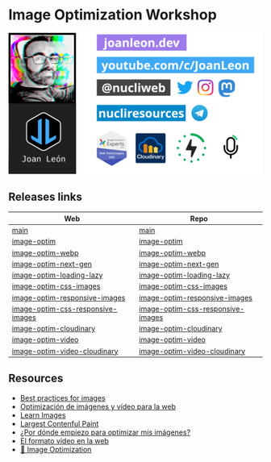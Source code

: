 # Image Optimization Workshop

[![Joan Leon](./assets/JoanLeon.jpg)](https://slides.com/joanleon/nucliweb)

## Releases links

| Web                                                                                                                      | Repo                                                                                                                            |
| ------------------------------------------------------------------------------------------------------------------------ | ------------------------------------------------------------------------------------------------------------------------------- |
| [main](https://main--image-optimization-workshop.netlify.app/)                                                           | [main](https://github.com/nucliweb/image-optimization-workshop/)                                                                |
| [image-optim](https://image-optim--image-optimization-workshop.netlify.app/)                                             | [image-optim](https://github.com/nucliweb/image-optimization-workshop/tree/image-optim)                                         |
| [image-optim-webp](https://image-optim-webp--image-optimization-workshop.netlify.app/)                                   | [image-optim-webp](https://github.com/nucliweb/image-optimization-workshop/tree/image-optim-webp)                               |
| [image-optim-next-gen](https://image-optim-next-gen--image-optimization-workshop.netlify.app/)                           | [image-optim-next-gen](https://github.com/nucliweb/image-optimization-workshop/tree/image-optim-next-gen)                       |
| [image-optim-loading-lazy](https://image-optim-loading-lazy--image-optimization-workshop.netlify.app/)                   | [image-optim-loading-lazy](https://github.com/nucliweb/image-optimization-workshop/tree/image-optim-loading-lazy)               |
| [image-optim-css-images](https://image-optim-css-images--image-optimization-workshop.netlify.app/)                       | [image-optim-css-images](https://github.com/nucliweb/image-optimization-workshop/tree/image-optim-css-images)                   |
| [image-optim-responsive-images](https://image-optim-responsive-images--image-optimization-workshop.netlify.app/)         | [image-optim-responsive-images](https://github.com/nucliweb/image-optimization-workshop/tree/image-optim-css-responsive-images) |
| [image-optim-css-responsive-images](https://image-optim-css-responsive-images--image-optimization-workshop.netlify.app/) | [image-optim-css-responsive-images](https://github.com/nucliweb/image-optimization-workshop/tree/image-optim-responsive-images) |
| [image-optim-cloudinary](https://image-optim-cloudinary--image-optimization-workshop.netlify.app/)                       | [image-optim-cloudinary](https://github.com/nucliweb/image-optimization-workshop/tree/image-optim-cloudinary)                   |
| [image-optim-video](https://image-optim-video--image-optimization-workshop.netlify.app/)                                 | [image-optim-video](https://github.com/nucliweb/image-optimization-workshop/tree/image-optim-video)                             |
| [image-optim-video-cloudinary](https://image-optim-video-cloudinary--image-optimization-workshop.netlify.app/)           | [image-optim-video-cloudinary](https://github.com/nucliweb/image-optimization-workshop/tree/image-optim-video-cloudinary)       |

## Resources

- [Best practices for images](https://github.com/nucliweb/image-element)
- [Optimización de imágenes y vídeo para la web](https://slides.com/joanleon/optimizacion-de-imagenes-y-video-para-la-web-57bbad)
- [Learn Images](https://web.dev/learn/images/)
- [Largest Contenful Paint](https://web.dev/lcp/)
- [¿Por dónde empiezo para optimizar mis imágenes?](https://joanleon.dev/por-donde-empiezo-para-optimizar-mis-imagenes)
- [El formato vídeo en la web](https://perf.reviews/blog/video-en-la-web/)
- [📘 Image Optimization](https://www.smashingmagazine.com/printed-books/image-optimization/)
